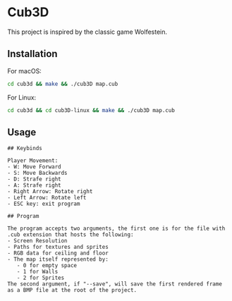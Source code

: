 # Cub3D 

This project is inspired by the classic game Wolfestein. 
## Installation

For macOS:

```bash
cd cub3d && make && ./cub3D map.cub
```
For Linux:

```bash
cd cub3d && cd cub3D-linux && make && ./cub3D map.cub
```
## Usage


```
## Keybinds

Player Movement: 
- W: Move Forward
- S: Move Backwards
- D: Strafe right
- A: Strafe right
- Right Arrow: Rotate right
- Left Arrow: Rotate left
- ESC key: exit program

## Program

The program accepts two arguments, the first one is for the file with .cub extension that hosts the following:
- Screen Resolution
- Paths for textures and sprites
- RGB data for ceiling and floor
- The map itself represented by:
   - 0 for empty space
   - 1 for Walls
   - 2 for Sprites
The second argument, if "--save", will save the first rendered frame as a BMP file at the root of the project.
